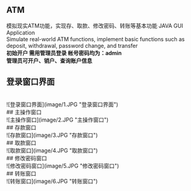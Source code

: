  ## ATM
模拟现实ATM功能，实现存、取款、修改密码、转账等基本功能  JAVA GUI Application
<br />
Simulate real-world ATM functions, implement basic functions such as deposit, withdrawal, password change, and transfer
<br />
**初始开户 需用管理员登录 帐号密码均为：admin <br />
管理员可开户、销户、查询账户信息**
<br />
## 登录窗口界面
<br />
![登录窗口界面](image/1.JPG "登录窗口界面")
<br />
## 主操作窗口
<br />
![主操作窗口](image/2.JPG "主操作窗口")
<br />
## 存款窗口
<br />
![存款窗口](image/3.JPG "存款窗口")
<br />
## 取款窗口
<br />
![取款窗口](image/4.JPG "取款窗口")
<br />
## 修改密码窗口
<br />
![修改密码窗口](image/5.JPG "修改密码窗口")
<br />
## 转账窗口
<br />
![转账窗口](image/6.JPG "转账窗口")
